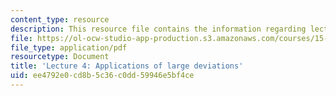 ```yaml
---
content_type: resource
description: This resource file contains the information regarding lecture 4.
file: https://ol-ocw-studio-app-production.s3.amazonaws.com/courses/15-070j-advanced-stochastic-processes-fall-2013/ee4792e0cd8b5c36c0dd59946e5bf4ce_MIT15_070JF13_Lec4.pdf
file_type: application/pdf
resourcetype: Document
title: 'Lecture 4: Applications of large deviations'
uid: ee4792e0-cd8b-5c36-c0dd-59946e5bf4ce
---
```

